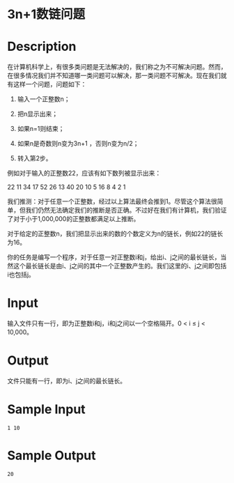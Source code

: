# 3n+1数链问题

# Description

在计算机科学上，有很多类问题是无法解决的，我们称之为不可解决问题。然而，在很多情况我们并不知道哪一类问题可以解决，那一类问题不可解决。现在我们就有这样一个问题，问题如下：

1. 输入一个正整数n；

2. 把n显示出来；

3. 如果n=1则结束；

4. 如果n是奇数则n变为3n+1 ，否则n变为n/2；

5. 转入第2步。

例如对于输入的正整数22，应该有如下数列被显示出来：

22  11  34  17  52  26  13  40  20  10  5  16  8  4  2  1

 

我们推测：对于任意一个正整数，经过以上算法最终会推到1。尽管这个算法很简单，但我们仍然无法确定我们的推断是否正确。不过好在我们有计算机，我们验证了对于小于1,000,000的正整数都满足以上推断。

对于给定的正整数n，我们把显示出来的数的个数定义为n的链长，例如22的链长为16。

你的任务是编写一个程序，对于任意一对正整数i和j，给出i、j之间的最长链长，当然这个最长链长是由i、j之间的其中一个正整数产生的。我们这里的i、j之间即包括i也包括j。

# Input

输入文件只有一行，即为正整数i和j，i和j之间以一个空格隔开。0 < i ≤ j < 10,000。

# Output

文件只能有一行，即为i、j之间的最长链长。

# Sample Input
```
1 10

```

# Sample Output
```
20

```
